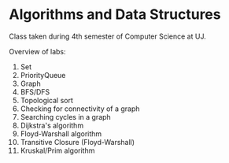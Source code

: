 # Algorithms and Data Structures

Class taken during 4th semester of Computer Science at UJ.


Overview of labs:
  1. Set
  2. PriorityQueue
  3. Graph
  4. BFS/DFS
  5. Topological sort
  6. Checking for connectivity of a graph
  7. Searching cycles in a graph
  8. Dijkstra's algorithm
  9. Floyd-Warshall algorithm
  10. Transitive Closure (Floyd-Warshall)
  11. Kruskal/Prim algorithm
